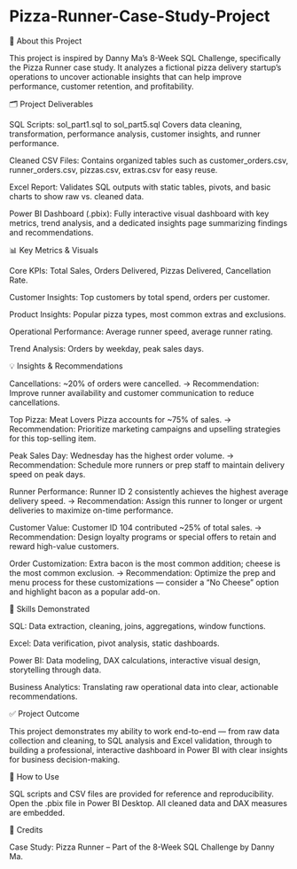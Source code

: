 # Pizza-Runner-Case-Study-Project

👋 About this Project

This project is inspired by Danny Ma’s 8-Week SQL Challenge, specifically the Pizza Runner case study. It analyzes a fictional pizza delivery startup’s operations to uncover actionable insights that can help improve performance, customer retention, and profitability.


🗂 Project Deliverables

SQL Scripts: sol_part1.sql to sol_part5.sql
Covers data cleaning, transformation, performance analysis, customer insights, and runner performance.

Cleaned CSV Files:
Contains organized tables such as customer_orders.csv, runner_orders.csv, pizzas.csv, extras.csv for easy reuse.

Excel Report:
Validates SQL outputs with static tables, pivots, and basic charts to show raw vs. cleaned data.

Power BI Dashboard (.pbix):
Fully interactive visual dashboard with key metrics, trend analysis, and a dedicated insights page summarizing findings and recommendations.


📊 Key Metrics & Visuals

Core KPIs: Total Sales, Orders Delivered, Pizzas Delivered, Cancellation Rate.

Customer Insights: Top customers by total spend, orders per customer.

Product Insights: Popular pizza types, most common extras and exclusions.

Operational Performance: Average runner speed, average runner rating.

Trend Analysis: Orders by weekday, peak sales days.


💡 Insights & Recommendations

Cancellations: ~20% of orders were cancelled.
→ Recommendation: Improve runner availability and customer communication to reduce cancellations.

Top Pizza: Meat Lovers Pizza accounts for ~75% of sales.
→ Recommendation: Prioritize marketing campaigns and upselling strategies for this top-selling item.

Peak Sales Day: Wednesday has the highest order volume.
→ Recommendation: Schedule more runners or prep staff to maintain delivery speed on peak days.

Runner Performance: Runner ID 2 consistently achieves the highest average delivery speed.
→ Recommendation: Assign this runner to longer or urgent deliveries to maximize on-time performance.

Customer Value: Customer ID 104 contributed ~25% of total sales.
→ Recommendation: Design loyalty programs or special offers to retain and reward high-value customers.

Order Customization: Extra bacon is the most common addition; cheese is the most common exclusion.
→ Recommendation: Optimize the prep and menu process for these customizations — consider a “No Cheese” option and highlight bacon as a popular add-on.


🔑 Skills Demonstrated

SQL: Data extraction, cleaning, joins, aggregations, window functions.

Excel: Data verification, pivot analysis, static dashboards.

Power BI: Data modeling, DAX calculations, interactive visual design, storytelling through data.

Business Analytics: Translating raw operational data into clear, actionable recommendations.


✅ Project Outcome

This project demonstrates my ability to work end-to-end — from raw data collection and cleaning, to SQL analysis and Excel validation, through to building a professional, interactive dashboard in Power BI with clear insights for business decision-making.


📎 How to Use

SQL scripts and CSV files are provided for reference and reproducibility.
Open the .pbix file in Power BI Desktop.
All cleaned data and DAX measures are embedded.


📌 Credits

Case Study: Pizza Runner – Part of the 8-Week SQL Challenge by Danny Ma.
